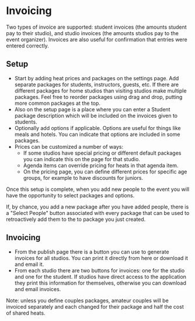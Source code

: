 # Invoicing

Two types of invoice are supported: student invoices (the amounts student pay to their studio), and studio invoices (the amounts studios pay to the event organizer).  Invoices are also useful for confirmation that entries were entered correctly.

## Setup

 * Start by adding heat prices and packages on the settings page.  Add separate packages for students, instructors, guests, etc.  If there are different packages for home studios than visiting studios make multiple packages.  Feel free to reorder packages using drag and drop, putting
more common packages at the top.
 * Also on the setup page is a place where you can enter a Student package description which will be included on the invoices given to students.
 * Optionally add options if applicable.  Options are useful for things like meals and hotels.  You can indicate that options are included in some packages.
 * Prices can be customized a number of ways:
     * If some studios have special pricing or different default packages you can indicate this on the page for that studio.
     * Agenda items can override pricing for heats in that agenda item.
     * On the pricing page, you can define different prices for specific age groups, for example
       to have discounts for juniors.

Once this setup is complete, when you add new people to the event you will have the opportunity to select packages and options.

If, by chance, you add a new package after you have added people, there is a "Select People" button associated with every package that can be used to retroactively add them to the to package you just created.

## Invoicing

 * From the publish page there is a button you can use to generate invoices for all studios.  You can print it directly from here or download it and email it.
 * From each studio there are two buttons for invoices: one for the studio and one for the student.  If studios have direct access to the application they print this information for themselves, otherwise you can download and email invoices.

Note: unless you define couples packages, amateur couples will be invoiced separately and each changed for their package and half the cost of shared heats.
